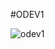 #ODEV1

![odev1](https://github.com/barisbalcikoca1/TechcareerAndroidJavaBootcamp/assets/86593147/f524c167-c1b6-45f7-bbdf-2b1037f08338)
